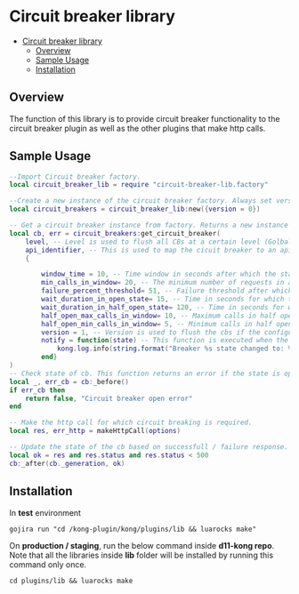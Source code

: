 # Circuit breaker library

- [Circuit breaker library](#circuit-breaker-library)
  - [Overview](#overview)
  - [Sample Usage](#sample-usage)
  - [Installation](#installation)


## Overview

The function of this library is to provide circuit breaker functionality to the circuit breaker plugin as well as the other plugins that make http calls.

## Sample Usage

```lua
--Import Circuit breaker factory.
local circuit_breaker_lib = require "circuit-breaker-lib.factory"

--Create a new instance of the circuit breaker factory. Always set version=0. This is used to flush the circuit breakers when the configuration is changed.
local circuit_breakers = circuit_breaker_lib:new({version = 0})

-- Get a circuit breaker instance from factory. Returns a new instance only if not already created .
local cb, err = circuit_breakers:get_circuit_breaker(
    level, -- Level is used to flush all CBs at a certain level (Golbal / Service / Route) when cb configuration is changed at that level.
    api_identifier, -- This is used to map the cicuit breaker to an api.
    {

        window_time = 10, -- Time window in seconds after which the state of the cb is reset.
        min_calls_in_window= 20, -- The minimum number of requests in a window that go through the cb after which the breaking strategy is applied.
        failure_percent_threshold= 51, -- Failure threshold after which the cb opens from closed or half open state.
        wait_duration_in_open_state= 15, -- Time in seconds for which the cb remains in open state.
        wait_duration_in_half_open_state= 120, -- Time in seconds for which the cb remains in half open state.
        half_open_max_calls_in_window= 10, -- Maximum calls in half open state after which **too_many_requests** error is returned.
        half_open_min_calls_in_window= 5, -- Minimum calls in half open state after which the calculation to open/close the circuit is done in half open state.
        version = 1, -- Version is used to flush the cbs if the configuration is changed.
        notify = function(state) -- This function is executed when the state of cb changes.
            kong.log.info(string.format("Breaker %s state changed to: %s", "/co-auth", state._state))
        end}
)
-- Check state of cb. This function returns an error if the state is open or half_open_max_calls_in_window is breached.
local _, err_cb = cb:_before()
if err_cb then
    return false, "Circuit breaker open error"
end

-- Make the http call for which circuit breaking is required.
local res, err_http = makeHttpCall(options)

-- Update the state of the cb based on successfull / failure response.
local ok = res and res.status and res.status < 500
cb:_after(cb._generation, ok)
```

## Installation

In **test** environment

`gojira run "cd /kong-plugin/kong/plugins/lib && luarocks make"`

On **production / staging**, run the below command inside **d11-kong repo**. Note that all the libraries inside **lib** folder will be installed by running this command only once.

`cd plugins/lib && luarocks make`

